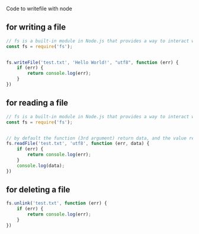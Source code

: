 Code to writefile with node

## for writing a file
```js
// fs is a built-in module in Node.js that provides a way to interact with the file system.
const fs = require('fs');


fs.writeFile('test.txt', 'Hello World!', "utf8", function (err) {
    if (err) {
        return console.log(err);
    } 
})
```

## for reading a file
```js
// fs is a built-in module in Node.js that provides a way to interact with the file system.
const fs = require('fs');


// by default the function (3rd argument) return data, and the value return by this function is return value of fs.readFile
fs.readFile('test.txt', 'utf8', function (err, data) {
    if (err) {
        return console.log(err);
    }
    console.log(data);
})
```

## for deleting a file
```js
fs.unlink('test.txt', function (err) {
    if (err) {
        return console.log(err);
    }
})
```